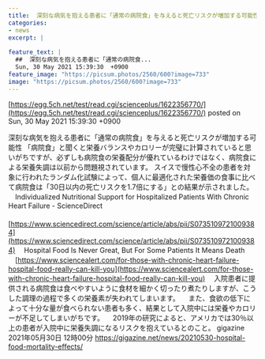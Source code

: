 ```yaml
---
title:  深刻な病気を抱える患者に「通常の病院食」を与えると死亡リスクが増加する可能性  
categories:
- news
excerpt: |
  
feature_text: |
  ##  深刻な病気を抱える患者に「通常の病院食...
  Sun, 30 May 2021 15:39:30  +0900
feature_image: "https://picsum.photos/2560/600?image=733"
image: "https://picsum.photos/2560/600?image=733"
---
```


[https://egg.5ch.net/test/read.cgi/scienceplus/1622356770/](https://egg.5ch.net/test/read.cgi/scienceplus/1622356770/)
posted on Sun, 30 May 2021 15:39:30  +0900

<!--more-->

深刻な病気を抱える患者に「通常の病院食」を与えると死亡リスクが増加する可能性 「病院食」と聞くと栄養バランスやカロリーが完璧に計算されていると思いがちですが、必ずしも病院食の栄養配分が優れているわけではなく、病院食による栄養失調は以前から問題視されています。 スイスで慢性心不全の患者を対象に行われたランダム化試験によって、個人に最適化された栄養価の食事に比べて病院食は「30日以内の死亡リスクを1.7倍にする」との結果が示されました。 　Individualized Nutritional Support for Hospitalized Patients With Chronic Heart Failure - ScienceDirect 　[https://www.sciencedirect.com/science/article/abs/pii/S0735109721009384](https://www.sciencedirect.com/science/article/abs/pii/S0735109721009384) 　Hospital Food Is Never Great, But For Some Patients It Means Death 　[https://www.sciencealert.com/for-those-with-chronic-heart-failure-hospital-food-really-can-kill-you](https://www.sciencealert.com/for-those-with-chronic-heart-failure-hospital-food-really-can-kill-you) 　入院患者に提供される病院食は食べやすいように食材を細かく切ったり煮たりしますが、こうした調理の過程で多くの栄養素が失われてしまいます。 　また、食欲の低下によって十分な量が食べられない患者も多く、結果として入院中には栄養やカロリーが不足してしまいがちです。 　2019年の研究によると、アメリカでは30％以上の患者が入院中に栄養失調になるリスクを抱えているとのこと。 gigazine 2021年05月30日 12時00分 https://gigazine.net/news/20210530-hospital-food-mortality-effects/
